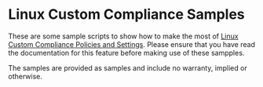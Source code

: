 # Linux Custom Compliance Samples

These are some sample scripts to show how to make the most of [Linux Custom Compliance Policies and Settings](https://learn.microsoft.com/en-us/mem/intune/protect/compliance-use-custom-settings). Please ensure that you have read the documentation for this feature before making use of these sampples.

The samples are provided as samples and include no warranty, implied or otherwise.
